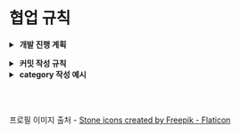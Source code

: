 # 협업 규칙

<details><summary><b>&nbsp;개발 진행 계획</b></summary><br>

  0. 기본적으로 모든 개발 진행상황은 [GitHub Project](https://github.com/orgs/samdoreee/projects/1)를 이용해서 관리함

  - 주마다 해야할 일 listing
  - 진행상황 파악

  1. 작업당 하나의 branch 사용

  - branch 명은 `{category}/{작업할 내용의 issue 번호}`

    ex) `fix/18`

  2. 작업이 완료되면 PR 생성 후 모든 사람에게 리뷰 받고 머지하기
  
  - 머지 커밋 제목에 category 포함해서 머지하기

    ex) `[feature] 기능 개발`

<br></details>
  
<details><summary><b>&nbsp;커밋 작성 규칙</b></summary><br>

  ```
  category: title

  - message
  - message
  ```

  예시

  <img width="496" alt="image" src="https://user-images.githubusercontent.com/74577693/195273709-c34395b3-817d-4794-b645-893b71165ee6.png">

  <br>

</details>

<details><summary><b>&nbsp;category 작성 예시</b></summary><br>

  - feat : 새로운 기능에 대한 커밋
  - fix : 버그 수정에 대한 커밋
  - test : 테스트 코드와 관련된 커밋
  - refactor : 코드 리팩토링에 대한 커밋
  - style : 코드 정렬, unused import 제거 등 코드 스타일과 관련된 커밋
  - chore : 그 외 자잘한 수정에 대한 커밋

  <br>

  - build : 빌드 관련 파일 수정에 대한 커밋
  - ci : CI관련 설정 수정에 대한 커밋
  - docs : 문서 수정에 대한 커밋
 
<br></details>

<br><br>

프로필 이미지 출처 - <a href="https://www.flaticon.com/free-icons/stone" title="stone icons">Stone icons created by Freepik - Flaticon</a>

